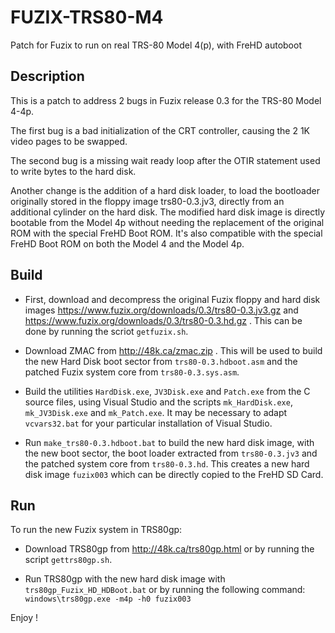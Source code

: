 # FUZIX-TRS80-M4

Patch for Fuzix to run on real TRS-80 Model 4(p), with FreHD autoboot

## Description

This is a patch to address 2 bugs in Fuzix release 0.3 for the TRS-80 Model 4-4p.

The first bug is a bad initialization of the CRT controller, causing the 2 1K video pages to be swapped.

The second bug is a missing wait ready loop after the OTIR statement used to write bytes to the hard disk.

Another change is the addition of a hard disk loader, to load the bootloader originally stored in the floppy image trs80-0.3.jv3, directly from an additional cylinder on the hard disk. The modified hard disk image is directly bootable from the Model 4p without needing the replacement of the original ROM with the special FreHD Boot ROM. It's also compatible with the special FreHD Boot ROM on both the Model 4 and the Model 4p.

## Build

- First, download and decompress the original Fuzix floppy and hard disk images https://www.fuzix.org/downloads/0.3/trs80-0.3.jv3.gz and https://www.fuzix.org/downloads/0.3/trs80-0.3.hd.gz . This can be done by running the scriot `getfuzix.sh`.

- Download ZMAC from http://48k.ca/zmac.zip . This will be used to build the new Hard Disk boot sector from `trs80-0.3.hdboot.asm` and the patched Fuzix system core from `trs80-0.3.sys.asm`.

- Build the utilities `HardDisk.exe`, `JV3Disk.exe` and `Patch.exe` from the C source files, using Visual Studio and the scripts `mk_HardDisk.exe`, `mk_JV3Disk.exe` and `mk_Patch.exe`. It may be necessary to adapt `vcvars32.bat` for your particular installation of Visual Studio.

- Run `make_trs80-0.3.hdboot.bat` to build the new hard disk image, with the new boot sector, the boot loader extracted from `trs80-0.3.jv3` and the patched system core from `trs80-0.3.hd`. This creates a new hard disk image `fuzix003` which can be directly copied to the FreHD SD Card.

## Run

To run the new Fuzix system in TRS80gp:

- Download TRS80gp from http://48k.ca/trs80gp.html or by running the script `gettrs80gp.sh`.

- Run TRS80gp with the new hard disk image with `trs80gp_Fuzix_HD_HDBoot.bat` or by running the following command:
`windows\trs80gp.exe -m4p -h0 fuzix003`


Enjoy !

